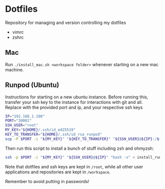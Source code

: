 # Dotfiles
Repository for managing and version controlling my dotfiles
  - vimrc
  - zshrc

## Mac
Run `./install_mac.sh <workspace folder>` whenever starting on a new mac machine.

## Runpod (Ubuntu)
Instructions for starting on a new ubuntu instance. Before running this, transfer your ssh key to the instance for interactions with git and all. Replace with the provided port and ip, and your respective ssh keys
```sh
IP="192.168.1.100"
PORT="30001"
SSH_USER="root"
MY_KEY="${HOME}/.ssh/id_ed25519"
KEY_TO_TRANSFER="${HOME}/.ssh/id_rsa_runpod"
scp -P $PORT -i "${MY_KEY}" "${KEY_TO_TRANSFER}" "${SSH_USER}@${IP}:/${SSH_USER}/.ssh/"
```
Then run this script to install a bunch of stuff including zsh and ohmyzsh:
```sh
ssh -p $PORT -i "${MY_KEY}" "${SSH_USER}@${IP}" "bash -s" < install_runpod.sh
```
Note that dotfiles and ssh keys are kept in `/root`, while all other user applications and repositories are kept in `/workspace`.

Remember to avoid putting in passwords!
